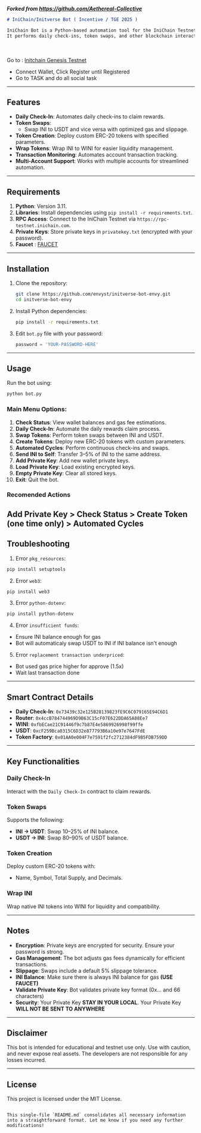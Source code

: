 ***Forked from https://github.com/Aethereal-Collective***

```markdown
# IniChain/Initverse Bot ( Incentive / TGE 2025 )

IniChain Bot is a Python-based automation tool for the IniChain Testnet. 
It performs daily check-ins, token swaps, and other blockchain interactions, simplifying tasks for users.
```

<br><br> Go to : [Initchain Genesis Testnet](https://candy.inichain.com?invite=0S5DVUTY7X53WF6TL9TDON25B)
- Connect Wallet, Click Register until Registered
- Go to TASK and do all social task

---

## Features

- **Daily Check-In**: Automates daily check-ins to claim rewards.
- **Token Swaps**:
  - Swap INI to USDT and vice versa with optimized gas and slippage.
- **Token Creation**: Deploy custom ERC-20 tokens with specified parameters.
- **Wrap Tokens**: Wrap INI to WINI for easier liquidity management.
- **Transaction Monitoring**: Automates account transaction tracking.
- **Multi-Account Support**: Works with multiple accounts for streamlined automation.

---

## Requirements

1. **Python**: Version 3.11.
2. **Libraries**: Install dependencies using `pip install -r requirements.txt`.
3. **RPC Access**: Connect to the IniChain Testnet via `https://rpc-testnet.inichain.com`.
4. **Private Keys**: Store private keys in `privatekey.txt` (encrypted with your password).
5. **Faucet** : [FAUCET](https://faucet-testnet.inichain.com/)

---

## Installation

1. Clone the repository:
   ```bash
   git clone https://github.com/envyst/initverse-bot-envy.git
   cd initverse-bot-envy
   ```

2. Install Python dependencies:
   ```bash
   pip install -r requirements.txt
   ```

3. Edit `bot.py` file with your password:
   ```py
   password = 'YOUR-PASSWORD-HERE'
   ```

---

## Usage

Run the bot using:
```bash
python bot.py
```

### Main Menu Options:
1. **Check Status**: View wallet balances and gas fee estimations.
2. **Daily Check-In**: Automate the daily rewards claim process.
3. **Swap Tokens**: Perform token swaps between INI and USDT.
4. **Create Tokens**: Deploy new ERC-20 tokens with custom parameters.
5. **Automated Cycles**: Perform continuous check-ins and swaps.
6. **Send INI to Self**: Transfer 3–5% of INI to the same address.
7. **Add Private Key**: Add new wallet private keys.
8. **Load Private Key**: Load existing encrypted keys.
9. **Empty Private Key**: Clear all stored keys.
10. **Exit**: Quit the bot.

### Recomended Actions
**Add Private Key** > **Check Status** > **Create Token** (one time only) > **Automated Cycles**
---

## Troubleshooting

1. Error `pkg_resources`:
```bash
pip install setuptools
```

2. Error `web3`:
```bash
pip install web3
```

3. Error `python-dotenv`:
```bash
pip install python-dotenv
```

4. Error `insufficient funds`:
- Ensure INI balance enough for gas
- Bot will automaticaly swap USDT to INI if INI balance isn't enough

5. Error `replacement transaction underpriced`:
- Bot used gas price higher for approve (1.5x)
- Wait last transaction done

---

## Smart Contract Details

- **Daily Check-In**: `0x73439c32e125B28139823fE9C6C079165E94C6D1`
- **Router**: `0x4ccB784744969D9B63C15cF07E622DDA65A88Ee7`
- **WINI**: `0xfbECae21C91446f9c7b87E4e5869926998f99ffe`
- **USDT**: `0xcF259Bca0315C6D32e877793B6a10e97e7647FdE`
- **Token Factory**: `0x01AA0e004F7e7591f2fc2712384dF9B5FDB759DD`

---

## Key Functionalities

### Daily Check-In
Interact with the `Daily Check-In` contract to claim rewards.

### Token Swaps
Supports the following:
- **INI → USDT**: Swap 10–25% of INI balance.
- **USDT → INI**: Swap 80–90% of USDT balance.

### Token Creation
Deploy custom ERC-20 tokens with:
- Name, Symbol, Total Supply, and Decimals.

### Wrap INI
Wrap native INI tokens into WINI for liquidity and compatibility.

---

## Notes

- **Encryption**: Private keys are encrypted for security. Ensure your password is strong.
- **Gas Management**: The bot adjusts gas fees dynamically for efficient transactions.
- **Slippage**: Swaps include a default 5% slippage tolerance.
- **INI Balance**: Make sure there is always INI balance for gas **(USE FAUCET)**
- **Validate Private Key**: Bot validates private key format (0x... and 66 characters)
- **Security**: Your Private Key **STAY IN YOUR LOCAL**. Your Private Key **WILL NOT BE SENT TO ANYWHERE**

---

## Disclaimer

This bot is intended for educational and testnet use only. Use with caution, and never expose real assets. The developers are not responsible for any losses incurred.

---

## License

This project is licensed under the MIT License.
```

This single-file `README.md` consolidates all necessary information into a straightforward format. Let me know if you need any further modifications!

